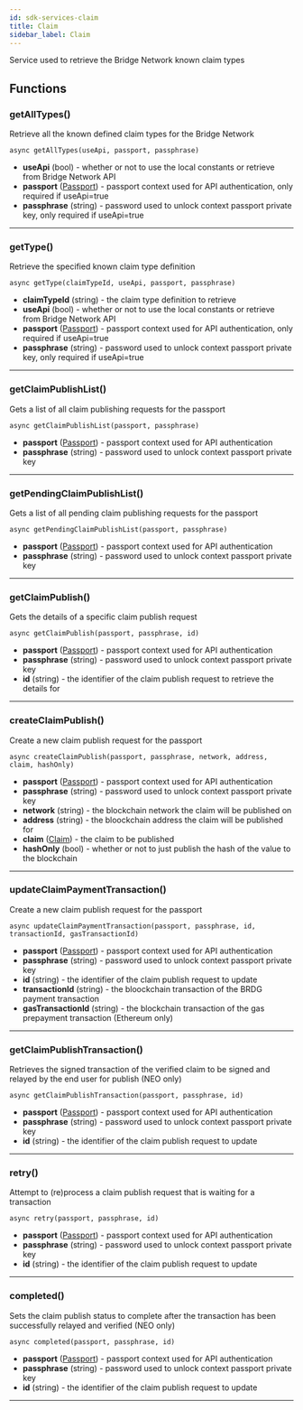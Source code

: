 ```yaml
---
id: sdk-services-claim
title: Claim
sidebar_label: Claim 
---
```

Service used to retrieve the Bridge Network known claim types

## Functions
### getAllTypes()
Retrieve all the known defined claim types for the Bridge Network
```
async getAllTypes(useApi, passport, passphrase)
```
- **useApi** (bool) - whether or not to use the local constants or retrieve from Bridge Network API
- **passport** (<a href='sdk-models-passport'>Passport</a>) - passport context used for API authentication, only required if useApi=true
- **passphrase** (string) - password used to unlock context passport private key, only required if useApi=true

---

### getType()
Retrieve the specified known claim type definition
```
async getType(claimTypeId, useApi, passport, passphrase)
```
- **claimTypeId** (string) - the claim type definition to retrieve
- **useApi** (bool) - whether or not to use the local constants or retrieve from Bridge Network API
- **passport** (<a href='sdk-models-passport'>Passport</a>) - passport context used for API authentication, only required if useApi=true
- **passphrase** (string) - password used to unlock context passport private key, only required if useApi=true

---

### getClaimPublishList()
Gets a list of all claim publishing requests for the passport
```
async getClaimPublishList(passport, passphrase)
```
- **passport** (<a href='sdk-models-passport'>Passport</a>) - passport context used for API authentication
- **passphrase** (string) - password used to unlock context passport private key

---

### getPendingClaimPublishList()
Gets a list of all pending claim publishing requests for the passport
```
async getPendingClaimPublishList(passport, passphrase)
```
- **passport** (<a href='sdk-models-passport'>Passport</a>) - passport context used for API authentication
- **passphrase** (string) - password used to unlock context passport private key

---

### getClaimPublish()
Gets the details of a specific claim publish request
```
async getClaimPublish(passport, passphrase, id)
```
- **passport** (<a href='sdk-models-passport'>Passport</a>) - passport context used for API authentication
- **passphrase** (string) - password used to unlock context passport private key
- **id** (string) - the identifier of the claim publish request to retrieve the details for
---

### createClaimPublish()
Create a new claim publish request for the passport
```
async createClaimPublish(passport, passphrase, network, address, claim, hashOnly)
```
- **passport** (<a href='sdk-models-passport'>Passport</a>) - passport context used for API authentication
- **passphrase** (string) - password used to unlock context passport private key
- **network** (string) - the blockchain network the claim will be published on
- **address** (string) - the bloockchain address the claim will be published for
- **claim** (<a href='sdk-models-claim'>Claim</a>) - the claim to be published
- **hashOnly** (bool) - whether or not to just publish the hash of the value to the blockchain

---

### updateClaimPaymentTransaction()
Create a new claim publish request for the passport
```
async updateClaimPaymentTransaction(passport, passphrase, id, transactionId, gasTransactionId)
```
- **passport** (<a href='sdk-models-passport'>Passport</a>) - passport context used for API authentication
- **passphrase** (string) - password used to unlock context passport private key
- **id** (string) - the identifier of the claim publish request to update
- **transactionId** (string) - the bloockchain transaction of the BRDG payment transaction
- **gasTransactionId** (string) - the blockchain transaction of the gas prepayment transaction (Ethereum only)
---

### getClaimPublishTransaction()
Retrieves the signed transaction of the verified claim to be signed and relayed by the end user for publish (NEO only)
```
async getClaimPublishTransaction(passport, passphrase, id)
```
- **passport** (<a href='sdk-models-passport'>Passport</a>) - passport context used for API authentication
- **passphrase** (string) - password used to unlock context passport private key
- **id** (string) - the identifier of the claim publish request to update
---

### retry()
Attempt to (re)process a claim publish request that is waiting for a transaction
```
async retry(passport, passphrase, id)
```
- **passport** (<a href='sdk-models-passport'>Passport</a>) - passport context used for API authentication
- **passphrase** (string) - password used to unlock context passport private key
- **id** (string) - the identifier of the claim publish request to update
---

### completed()
Sets the claim publish status to complete after the transaction has been successfully relayed and verified (NEO only)
```
async completed(passport, passphrase, id)
```
- **passport** (<a href='sdk-models-passport'>Passport</a>) - passport context used for API authentication
- **passphrase** (string) - password used to unlock context passport private key
- **id** (string) - the identifier of the claim publish request to update
---
